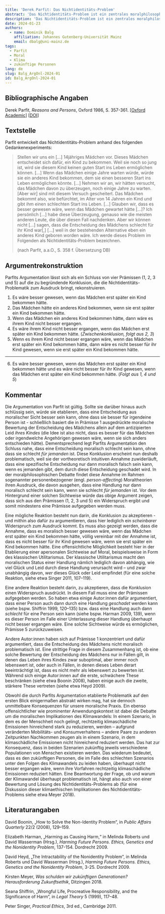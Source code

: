 ```yaml
---
title: 'Derek Parfit: Das Nichtidentitäts-Problem'
abstract: 'Das Nichtidentitäts-Problem ist ein zentrales moralphilosophisches Problem, das in jüngster Zeit insbesondere aufgrund seiner Implikationen mit Blick auf klima- und populationsethische Fragestellungen intensiv diskutiert worden ist. Im Kern dreht sich dieses Problem um unsere moralischen Verpflichtungen gegenüber Individuen, die durch unsere Handlungen überhaupt erst in Existenz kommen und deren Existenz unausweichlich mit einem gewissen Maß an Leid verbunden ist. Die entscheidende Frage ist dabei, wie die Verursachung dieses Leids moralisch zu bewerten ist, gegeben dass es niemanden gibt, dem dieses Leid hätte erspart werden können. Die hier vorgestellte informelle Rekonstruktion stellt eine der frühesten und einflussreichsten Formulierungen dieses Problems vor.'
description: 'Das Nichtidentitäts-Problem ist ein zentrales moralphilosophisches Problem, das in jüngster Zeit insbesondere aufgrund seiner Implikationen mit Blick auf klima- und populationsethische Fragestellungen intensiv diskutiert worden ist. Im Kern dreht sich dieses Problem um unsere moralischen Verpflichtungen gegenüber Individuen, die durch unsere Handlungen überhaupt erst in Existenz kommen und deren Existenz unausweichlich mit einem gewissen Maß an Leid verbunden ist. Die entscheidende Frage ist dabei, wie die Verursachung dieses Leids moralisch zu bewerten ist, gegeben dass es niemanden gibt, dem dieses Leid hätte erspart werden können. Die hier vorgestellte informelle Rekonstruktion stellt eine der frühesten und einflussreichsten Formulierungen dieses Problems vor.'
date: 2024-01-23
authors:
  - name: Dominik Balg
    affiliation: Johannes Gutenberg-Universität Mainz
    email: dbalg@uni-mainz.de
tags:
  - Parfit
  - Moral
  - Klima
  - zukünftige Personen
lang: de
slug: Balg_ArgOnl-2024-01
id: Balg_ArgOnl-2024-01
---
```


## Bibliographische Angaben

Derek Parfit, *Reasons and Persons*, Oxford 1986, S. 357-361. \[[Oxford Academic](https://academic.oup.com/book/12484/chapter-abstract/163168796)\] \[[DOI](https://academic.oup.com/book/12484/chapter-abstract/163168796)\]

## Textstelle

Parfit entwickelt das Nichtidentitäts-Problem anhand des folgenden Gedankenexperiments:

>Stellen wir uns ein […] 14jähriges Mädchen vor. Dieses Mädchen entscheidet sich dafür, ein Kind zu bekommen. Weil sie noch so jung ist, wird sie diesem Kind keinen guten Start ins Leben ermöglichen können. […] Wenn das Mädchen einige Jahre warten würde, würde sie ein anderes Kind bekommen, dem sie einen besseren Start ins Leben ermöglichen könnte. […] Nehmen wir an, wir hätten versucht, das Mädchen davon zu überzeugen, noch einige Jahre zu warten. [Aber wir] sind mit diesem Versuch gescheitert. Das Mädchen bekommt also, wie befürchtet, im Alter von 14 Jahren ein Kind und gibt ihm einen schlechten Start ins Leben. […] Glauben wir, dass es besser gewesen wäre, wenn das Mädchen gewartet hätte […]? Ich persönlich […] habe diese Überzeugung, genauso wie die meisten anderen Leute, die über diesen Fall nachdenken. Aber wir können nicht […] sagen, dass die Entscheidung des Mädchens schlecht für ihr Kind war[,] […] weil in der bestehenden Alternative eben ein anderes Kind geboren worden wäre. Ich werde dieses Problem im Folgenden als Nichtidentitäts-Problem bezeichnen.
>
>(nach Parfit, a.a.O., S. 358 f. Übersetzung DB)

## Argumentrekonstruktion

Parfits Argumentation lässt sich als ein Schluss von vier Prämissen (1, 2, 3 und 5) auf die zu begründende Konklusion, die die Nichtidentitäts-Problematik zum Ausdruck bringt, rekonstruieren.

1. Es wäre besser gewesen, wenn das Mädchen erst später ein Kind bekommen hätte.
2. Das Mädchen hätte ein anderes Kind bekommen, wenn sie erst später ein Kind bekommen hätte.
3. Wenn das Mädchen ein anderes Kind bekommen hätte, dann wäre es ihrem Kind nicht besser ergangen.
4. Es wäre ihrem Kind nicht besser ergangen, wenn das Mädchen erst später ein Kind bekommen hätte. (*Zwischenkonklusion, folgt aus 2, 3*)
5. Wenn es ihrem Kind nicht besser ergangen wäre, wenn das Mädchen erst später ein Kind bekommen hätte, dann wäre es nicht besser für ihr Kind gewesen, wenn sie erst später ein Kind bekommen hätte.

---

6. Es wäre besser gewesen, wenn das Mädchen erst später ein Kind bekommen hätte und es wäre nicht besser für ihr Kind gewesen, wenn das Mädchen erst später ein Kind bekommen hätte. (*Folgt aus 1, 4 und 5*)

## Kommentar

Die Argumentation von Parfit ist gültig. Sollte sie darüber hinaus auch schlüssig sein, würde sie etablieren, dass eine Entscheidung aus moralischer Sicht besser sein kann, ohne dass sie besser für irgendeine Person ist - schließlich basiert die in Prämisse 1 ausgedrückte moralische Bewertung der Entscheidung des Mädchens allein auf dem antizipierten Leid *ihres Kindes* (die Idee ist also nicht, dass es besser für das Mädchen oder irgendwelche Angehörigen gewesen wäre, wenn sie sich anders entschieden hätte). Dementsprechend legt Parfits Argumentation den Schluss nahe, dass eine Entscheidung moralisch schlecht sein kann, ohne dass sie schlecht *für jemanden* ist. Diese Konklusion erscheint nun deshalb problematisch, weil sie der vortheoretisch intuitiven Annahme zuwiderläuft, dass eine spezifische Entscheidung nur dann moralisch falsch sein kann, wenn es jemanden gibt, dem durch diese Entscheidung geschadet wird. In der moralphilosophischen Debatte findet diese Annahme im Rahmen sogenannter personenbezogener (engl. *person-affecting*) Moraltheorien ihren Ausdruck, die davon ausgehen, dass eine Handlung nur dann moralisch schlecht sein kann, wenn sie schlecht *für jemanden* ist. Vor dem Hintergrund einer solchen Sichtweise würde das obige Argument zeigen, dass sich aus den Prämissen (1, 2, 3 und 5) ein Widerspruch ergibt und somit mindestens eine Prämisse aufgegeben werden muss.

Eine mögliche Reaktion besteht nun darin, die Konklusion zu akzeptieren - und mithin also dafür zu argumentieren, dass hier lediglich ein *scheinbarer* Widerspruch zum Ausdruck kommt. Es muss also gezeigt werden, dass die Annahme, dass es moralisch besser gewesen wäre, wenn das Mädchen erst später ein Kind bekommen hätte, völlig vereinbar mit der Annahme ist, dass es nicht besser für ihr Kind gewesen wäre, wenn sie erst später ein Kind bekommen hätte. Eine offensichtliche Möglichkeit besteht hier in der Etablierung einer apersonalen Sichtweise auf Moral, beispielsweise in Form des klassischen Utilitarismus. Der klassische Utilitarismus macht den moralischen Status einer Handlung nämlich lediglich davon abhängig, wie viel Glück und Leid durch diese Handlung verursacht wird – und zwar unabhängig davon, *wer* dieses Glück oder Leid empfindet (für eine solche Reaktion, siehe etwa Singer 2011, 107–119).

Eine andere Reaktion besteht darin, zu akzeptieren, dass die Konklusion einen Widerspruch ausdrückt. In diesem Fall muss eine der Prämissen aufgegeben werden. So haben etwa einige Autor:innen dafür argumentiert, dass einer Person auch dann durch eine Handlung *geschadet* werden kann (siehe bspw. Shiffrin 1999, 120–135) bzw. dass eine Handlung auch dann *schlecht* für eine Person sein kann (siehe bspw. Harman 2009, 139), wenn es dieser Person im Falle einer Unterlassung dieser Handlung überhaupt nicht besser ergangen wäre. Eine solche Sichtweise würde es ermöglichen, Prämisse 5 zurückzuweisen.

Andere Autor:innen haben sich auf Prämisse 1 konzentriert und dafür argumentiert, dass die Entscheidung des Mädchens nicht moralisch problematisch ist. Eine strittige Frage in diesem Zusammenhang ist, ob eine solche Bewertung der Entscheidung des Mädchens nur in Fällen gilt, in denen das Leben ihres Kindes zwar suboptimal, aber immer noch lebenswert ist, oder auch in Fällen, in denen dieses Leben derart beeinträchtigt ist, dass es nicht mehr als lebenswert zu bewerten ist. Während sich einige Autor:innen auf die erste, schwächere These beschränken (siehe etwa Boonin 2008), haben einige auch die zweite, stärkere These vertreten (siehe etwa Heyd 2009).

Obwohl die durch Parfits Argumentation etablierte Problematik auf den ersten Blick einigermaßen abstrakt wirken mag, hat sie dennoch unmittelbare Konsequenzen für unsere moralische Praxis. Ein ebenso offensichtlicher wie prominenter Anwendungskontext ist dabei die Debatte um die moralischen Implikationen des Klimawandels: In einem Szenario, in dem es der Menschheit noch gelingt, rechtzeitig klimaschädliche Emissionen hinreichend stark zu reduzieren, werden – aufgrund veränderten Mobilitäts- und Konsumverhaltens – andere Paare zu anderen Zeitpunkten Nachkommen zeugen als in einem Szenario, in dem klimaschädliche Emissionen nicht hinreichend reduziert werden. Das hat zur Konsequenz, dass in beiden Szenarien zukünftig jeweils verschiedene Populationen von Menschen existieren werden. Das wiederum bedeutet, dass es den zukünftigen Personen, die im Falle des schlechten Szenarios unter den Folgen des Klimawandels zu leiden haben, überhaupt nicht besser ergangen wäre, wenn ihre Vorfahren rechtzeitig klimaschädliche Emissionen reduziert hätten. Eine Beantwortung der Frage, ob und warum der Klimawandel überhaupt problematisch ist, hängt also auch von einer Bewertung und Lösung des Nichtidentitäts-Problems ab (für eine Diskussion dieser klimaethischen Implikationen des Nichtidentitäts-Problems siehe etwa Meyer 2018).

## Literaturangaben

David Boonin, „How to Solve the Non-Identity Problem“, in *Public Affairs Quarterly* 22/2 (2008), 129–159.

Elizabeth Harman, „Harming as Causing Harm,“ in Melinda Roberts und David Wasserman (Hrsg.), *Harming Future Persons. Ethics, Genetics and the Nonidentity Problem*, 137-154. Dordrecht 2009.

David Heyd, „The Intractability of the Nonidentity Problem“, in Melinda Roberts und David Wasserman (Hrsg.), *Harming Future Persons. Ethics, Genetics and the Nonidentity Problem*, 3-25. Dordrecht 2009.

Kirsten Meyer, *Was schulden wir zukünftigen Generationen? Herausforderung Zukunftsethik*, Ditzingen 2018.

Seana Shiffrin, „Wrongful Life, Procreative Responsibility, and the Significance of Harm“, in *Legal Theory* 5 (1999), 117–48.

Peter Singer, *Practical Ethics*, 3rd ed., Cambridge 2011.

